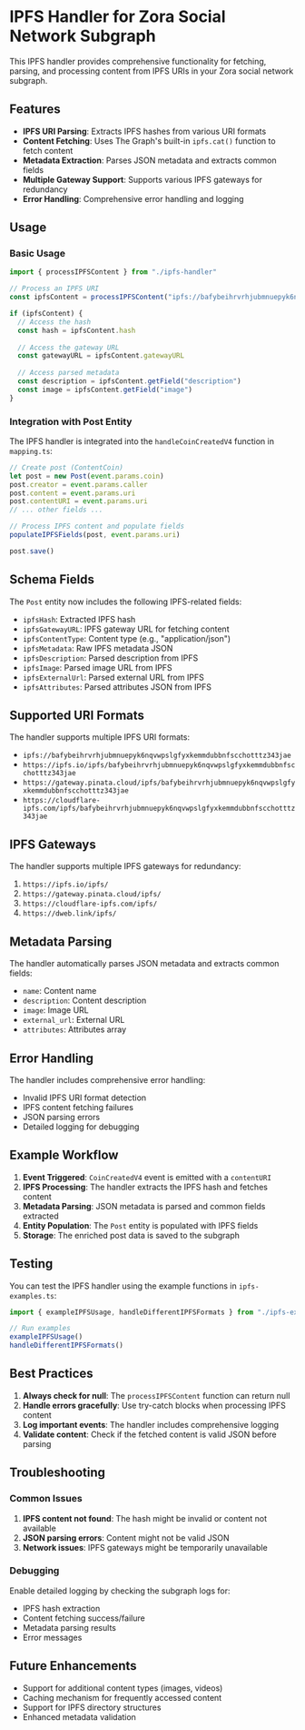 # IPFS Handler for Zora Social Network Subgraph

This IPFS handler provides comprehensive functionality for fetching, parsing, and processing content from IPFS URIs in your Zora social network subgraph.

## Features

- **IPFS URI Parsing**: Extracts IPFS hashes from various URI formats
- **Content Fetching**: Uses The Graph's built-in `ipfs.cat()` function to fetch content
- **Metadata Extraction**: Parses JSON metadata and extracts common fields
- **Multiple Gateway Support**: Supports various IPFS gateways for redundancy
- **Error Handling**: Comprehensive error handling and logging

## Usage

### Basic Usage

```typescript
import { processIPFSContent } from "./ipfs-handler"

// Process an IPFS URI
const ipfsContent = processIPFSContent("ipfs://bafybeihrvrhjubmnuepyk6nqvwpslgfyxkemmdubbnfscchotttz343jae")

if (ipfsContent) {
  // Access the hash
  const hash = ipfsContent.hash
  
  // Access the gateway URL
  const gatewayURL = ipfsContent.gatewayURL
  
  // Access parsed metadata
  const description = ipfsContent.getField("description")
  const image = ipfsContent.getField("image")
}
```

### Integration with Post Entity

The IPFS handler is integrated into the `handleCoinCreatedV4` function in `mapping.ts`:

```typescript
// Create post (ContentCoin)
let post = new Post(event.params.coin)
post.creator = event.params.caller
post.content = event.params.uri
post.contentURI = event.params.uri
// ... other fields ...

// Process IPFS content and populate fields
populateIPFSFields(post, event.params.uri)

post.save()
```

## Schema Fields

The `Post` entity now includes the following IPFS-related fields:

- `ipfsHash`: Extracted IPFS hash
- `ipfsGatewayURL`: IPFS gateway URL for fetching content
- `ipfsContentType`: Content type (e.g., "application/json")
- `ipfsMetadata`: Raw IPFS metadata JSON
- `ipfsDescription`: Parsed description from IPFS
- `ipfsImage`: Parsed image URL from IPFS
- `ipfsExternalUrl`: Parsed external URL from IPFS
- `ipfsAttributes`: Parsed attributes JSON from IPFS

## Supported URI Formats

The handler supports multiple IPFS URI formats:

- `ipfs://bafybeihrvrhjubmnuepyk6nqvwpslgfyxkemmdubbnfscchotttz343jae`
- `https://ipfs.io/ipfs/bafybeihrvrhjubmnuepyk6nqvwpslgfyxkemmdubbnfscchotttz343jae`
- `https://gateway.pinata.cloud/ipfs/bafybeihrvrhjubmnuepyk6nqvwpslgfyxkemmdubbnfscchotttz343jae`
- `https://cloudflare-ipfs.com/ipfs/bafybeihrvrhjubmnuepyk6nqvwpslgfyxkemmdubbnfscchotttz343jae`

## IPFS Gateways

The handler supports multiple IPFS gateways for redundancy:

1. `https://ipfs.io/ipfs/`
2. `https://gateway.pinata.cloud/ipfs/`
3. `https://cloudflare-ipfs.com/ipfs/`
4. `https://dweb.link/ipfs/`

## Metadata Parsing

The handler automatically parses JSON metadata and extracts common fields:

- `name`: Content name
- `description`: Content description
- `image`: Image URL
- `external_url`: External URL
- `attributes`: Attributes array

## Error Handling

The handler includes comprehensive error handling:

- Invalid IPFS URI format detection
- IPFS content fetching failures
- JSON parsing errors
- Detailed logging for debugging

## Example Workflow

1. **Event Triggered**: `CoinCreatedV4` event is emitted with a `contentURI`
2. **IPFS Processing**: The handler extracts the IPFS hash and fetches content
3. **Metadata Parsing**: JSON metadata is parsed and common fields extracted
4. **Entity Population**: The `Post` entity is populated with IPFS fields
5. **Storage**: The enriched post data is saved to the subgraph

## Testing

You can test the IPFS handler using the example functions in `ipfs-examples.ts`:

```typescript
import { exampleIPFSUsage, handleDifferentIPFSFormats } from "./ipfs-examples"

// Run examples
exampleIPFSUsage()
handleDifferentIPFSFormats()
```

## Best Practices

1. **Always check for null**: The `processIPFSContent` function can return null
2. **Handle errors gracefully**: Use try-catch blocks when processing IPFS content
3. **Log important events**: The handler includes comprehensive logging
4. **Validate content**: Check if the fetched content is valid JSON before parsing

## Troubleshooting

### Common Issues

1. **IPFS content not found**: The hash might be invalid or content not available
2. **JSON parsing errors**: Content might not be valid JSON
3. **Network issues**: IPFS gateways might be temporarily unavailable

### Debugging

Enable detailed logging by checking the subgraph logs for:
- IPFS hash extraction
- Content fetching success/failure
- Metadata parsing results
- Error messages

## Future Enhancements

- Support for additional content types (images, videos)
- Caching mechanism for frequently accessed content
- Support for IPFS directory structures
- Enhanced metadata validation
